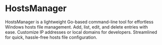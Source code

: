# HostsManager
HostsManager is a lightweight Go-based command-line tool for effortless Windows hosts file management. Add, list, edit, and delete entries with ease. Customize IP addresses or local domains for developers. Streamlined for quick, hassle-free hosts file configuration.
